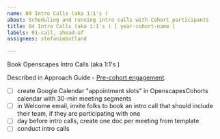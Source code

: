 ```yaml
---
name: 04 Intro Calls (aka 1:1's )
about: Scheduling and running intro calls with Cohort participants
title: 04 Intro Calls (aka 1:1's ) [ year-cohort-name ]
labels: 01-call, ahead-of
assignees: stefaniebutland

---
```


Book Openscapes Intro Calls (aka 1:1's )

Described in Approach Guide - [Pre-cohort engagement](https://openscapes.github.io/approach-guide/champions/pre-cohort-engage.html#intro-calls).

- [ ] create Google Calendar "appointment slots" in OpenscapesCohorts calendar with 30-min meeting segments 
- [ ] in Welcome email, invite folks to book an intro call that should include their team, if they are participating with one
- [ ] day before intro calls, create one doc per meeting from template
- [ ] conduct intro calls
